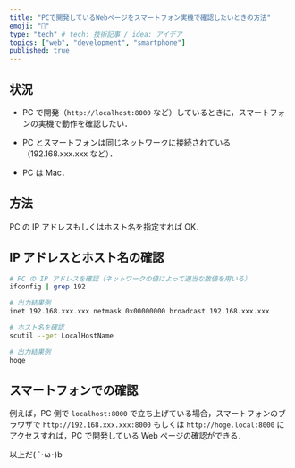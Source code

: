 ```yaml
---
title: "PCで開発しているWebページをスマートフォン実機で確認したいときの方法"
emoji: "📱"
type: "tech" # tech: 技術記事 / idea: アイデア
topics: ["web", "development", "smartphone"]
published: true
---
```


## 状況

- PC で開発（`http://localhost:8000` など）しているときに，スマートフォンの実機で動作を確認したい．

- PC とスマートフォンは同じネットワークに接続されている（192.168.xxx.xxx など）．

- PC は Mac．

## 方法

PC の IP アドレスもしくはホスト名を指定すれば OK．

## IP アドレスとホスト名の確認

```bash
# PC の IP アドレスを確認（ネットワークの値によって適当な数値を用いる）
ifconfig | grep 192

# 出力結果例
inet 192.168.xxx.xxx netmask 0x00000000 broadcast 192.168.xxx.xxx
```

```bash
# ホスト名を確認
scutil --get LocalHostName

# 出力結果例
hoge
```

## スマートフォンでの確認

例えば，PC 側で `localhost:8000` で立ち上げている場合，スマートフォンのブラウザで `http://192.168.xxx.xxx:8000` もしくは `http://hoge.local:8000` にアクセスすれば，PC で開発している Web ページの確認ができる．

以上だ( `･ω･)b
